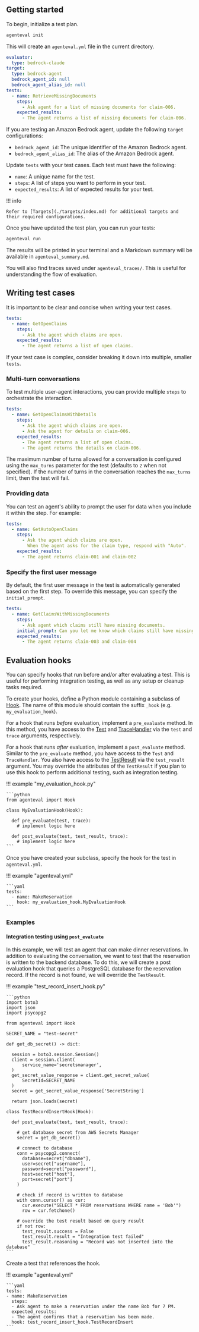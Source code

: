 ## Getting started

To begin, initialize a test plan.

```bash
agenteval init
```

This will create an `agenteval.yml` file in the current directory.

```yaml
evaluator:
  type: bedrock-claude
target:
  type: bedrock-agent
  bedrock_agent_id: null
  bedrock_agent_alias_id: null
tests:
  - name: RetrieveMissingDocuments
    steps:
      - Ask agent for a list of missing documents for claim-006.
    expected_results:
      - The agent returns a list of missing documents for claim-006.
```

If you are testing an Amazon Bedrock agent, update the following `target` configurations:

- `bedrock_agent_id`: The unique identifier of the Amazon Bedrock agent.
- `bedrock_agent_alias_id`: The alias of the Amazon Bedrock agent.

Update `tests` with your test cases. Each test must have the following:

- `name`: A unique name for the test.
- `steps`: A list of steps you want to perform in your test.
- `expected_results`: A list of expected results for your test.

!!! info

    Refer to [Targets](./targets/index.md) for additional targets and their required configurations.

Once you have updated the test plan, you can run your tests:

```bash
agenteval run
```

The results will be printed in your terminal and a Markdown summary will be available in `agenteval_summary.md`.

You will also find traces saved under `agenteval_traces/`. This is useful for understanding the
flow of evaluation.


## Writing test cases

It is important to be clear and concise when writing your test cases.

```yaml
tests:
  - name: GetOpenClaims
    steps:
      - Ask the agent which claims are open.
    expected_results:
      - The agent returns a list of open claims.
```

If your test case is complex, consider breaking it down into multiple, smaller `tests`.

### Multi-turn conversations

To test multiple user-agent interactions, you can provide multiple `steps` to orchestrate the interaction.

```yaml
tests:
  - name: GetOpenClaimsWithDetails
    steps:
      - Ask the agent which claims are open.
      - Ask the agent for details on claim-006.
    expected_results:
      - The agent returns a list of open claims.
      - The agent returns the details on claim-006.
```

The maximum number of turns allowed for a conversation is configured using the `max_turns` parameter for the test (defaults to `2` when not specified).
If the number of turns in the conversation reaches the `max_turns` limit, then the test will fail.

### Providing data

You can test an agent's ability to prompt the user for data when you include it within the step. For example:

```yaml
tests:
  - name: GetAutoOpenClaims
    steps:
      - Ask the agent which claims are open.
        When the agent asks for the claim type, respond with "Auto".
    expected_results:
      - The agent returns claim-001 and claim-002
```

### Specify the first user message

By default, the first user message in the test is automatically generated based on the first step. To override this message, you can specify the `initial_prompt`.

```yaml
tests:
  - name: GetClaimsWithMissingDocuments
    steps:
      - Ask agent which claims still have missing documents.
    initial_prompt: Can you let me know which claims still have missing documents?
    expected_results:
      - The agent returns claim-003 and claim-004
```

## Evaluation hooks
You can specify hooks that run before and/or after evaluating a test. This is useful for performing integration testing, as well as any setup or cleanup tasks required.

To create your hooks, define a Python module containing a subclass of [Hook](reference/hook.md#src.agenteval.hook.Hook). The name of this module should contain the suffix `_hook` (e.g. `my_evaluation_hook`).

For a hook that runs *before* evaluation, implement a `pre_evaluate` method. In this method, you have access to the [Test](reference/test.md#src.agenteval.test.Test) and [TraceHandler](reference/trace_handler.md#src.agenteval.trace_handler.TraceHandler) via the `test` and `trace` arguments, respectively.

For a hook that runs *after* evaluation, implement a `post_evaluate` method. Similar to the `pre_evaluate` method, you have access to the `Test` and `TraceHandler`. You also have access to the [TestResult](reference/test_result.md#src.agenteval.test_result.TestResult) via the `test_result` argument. You may override the attributes of the `TestResult` if you plan to use this hook to perform additional testing, such as integration testing.

!!! example "my_evaluation_hook.py"

    ```python
    from agenteval import Hook

    class MyEvaluationHook(Hook):

      def pre_evaluate(test, trace):
        # implement logic here

      def post_evaluate(test, test_result, trace):
        # implement logic here
    ```

Once you have created your subclass, specify the hook for the test in `agenteval.yml`.

!!! example "agenteval.yml"

    ```yaml
    tests:
      - name: MakeReservation
        hook: my_evaluation_hook.MyEvaluationHook
    ```

### Examples

#### Integration testing using `post_evaluate`

In this example, we will test an agent that can make dinner reservations. In addition to evaluating the conversation, we want to test that the reservation is written to the backend database. To do this, we will create a post evaluation hook that queries a PostgreSQL database for the reservation record. If the record is not found, we will override the `TestResult`.

!!! example "test_record_insert_hook.py"

    ```python
    import boto3
    import json
    import psycopg2
    
    from agenteval import Hook

    SECRET_NAME = "test-secret"

    def get_db_secret() -> dict:

      session = boto3.session.Session()
      client = session.client(
          service_name='secretsmanager',
      )
      get_secret_value_response = client.get_secret_value(
          SecretId=SECRET_NAME
      )
      secret = get_secret_value_response['SecretString']

      return json.loads(secret)

    class TestRecordInsertHook(Hook):

      def post_evaluate(test, test_result, trace):

        # get database secret from AWS Secrets Manager
        secret = get_db_secret()

        # connect to database
        conn = psycopg2.connect(
          database=secret["dbname"],
          user=secret["username"],
          password=secret["password"],
          host=secret["host"],
          port=secret["port"]
        )

        # check if record is written to database
        with conn.cursor() as cur:
          cur.execute("SELECT * FROM reservations WHERE name = 'Bob'")
          row = cur.fetchone()

        # override the test result based on query result 
        if not row:
          test_result.success = False
          test_result.result = "Integration test failed"
          test_result.reasoning = "Record was not inserted into the database"
    ```

Create a test that references the hook.

!!! example "agenteval.yml"

    ```yaml
    tests:
    - name: MakeReservation
      steps:
      - Ask agent to make a reservation under the name Bob for 7 PM.
      expected_results:
      - The agent confirms that a reservation has been made.
      hook: test_record_insert_hook.TestRecordInsert
    ```